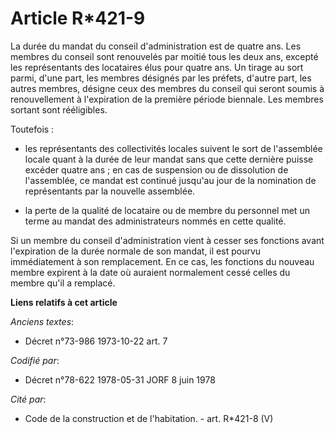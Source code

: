 # Article R*421-9

La durée du mandat du conseil d'administration est de quatre ans. Les membres du conseil sont renouvelés par moitié tous les
deux ans, excepté les représentants des locataires élus pour quatre ans. Un tirage au sort parmi, d'une part, les membres
désignés par les préfets, d'autre part, les autres membres, désigne ceux des membres du conseil qui seront soumis à
renouvellement à l'expiration de la première période biennale. Les membres sortant sont rééligibles.

Toutefois :

- les représentants des collectivités locales suivent le sort de l'assemblée locale quant à la durée de leur mandat sans que
cette dernière puisse excéder quatre ans ; en cas de suspension ou de dissolution de l'assemblée, ce mandat est continué
jusqu'au jour de la nomination de représentants par la nouvelle assemblée.

- la perte de la qualité de locataire ou de membre du personnel met un terme au mandat des administrateurs nommés en cette
qualité.

Si un membre du conseil d'administration vient à cesser ses fonctions avant l'expiration de la durée normale de son mandat,
il est pourvu immédiatement à son remplacement. En ce cas, les fonctions du nouveau membre expirent à la date où auraient
normalement cessé celles du membre qu'il a remplacé.

**Liens relatifs à cet article**

_Anciens textes_:

  - Décret n°73-986 1973-10-22 art. 7

_Codifié par_:

  - Décret n°78-622 1978-05-31 JORF 8 juin 1978

_Cité par_:

  - Code de la construction et de l'habitation. - art. R*421-8 (V)
